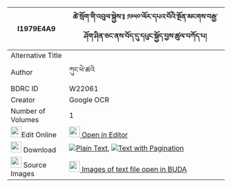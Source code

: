 |I1979E4A9|ཚེ་སྲོག་གི་འབུལ་སྐྱེས་༔ ༡༩༥༠་ལོར་དཔའ་བོའི་སྔོན་མངགས་བརྒྱ་ཤོག་ཤིན་ཅང་ནས་བོད་དུ་དཔུང་སྐྱོད་བྱས་ཚུལ་བཀོད་པ། 
| --- | --- 
|Alternative Title |
|Author| ཀུང་ཕེ་ཚའེ
|BDRC ID | W22061
|Creator | Google OCR
|Number of Volumes| 1
|<img width="25" src="https://img.icons8.com/color/25/000000/edit-property.png">Edit Online| [<img width="25" src="https://avatars.githubusercontent.com/u/45091458?s=200&v=4"> Open in Editor](http://editor.openpecha.org/I1979E4A9)
|<img width="25" src="https://img.icons8.com/fluent/48/000000/download-2.png"/>  Download | [![](https://img.icons8.com/color/20/000000/txt.png)Plain Text](https://github.com/Openpecha/I1979E4A9/releases/download/v1/tsesok_gi_bulkye_lo_ra_pawo_i__plain_I1979E4A9.zip), [![](https://img.icons8.com/color/20/000000/txt.png)Text with Pagination](https://github.com/Openpecha/I1979E4A9/releases/download/v1/tsesok_gi_bulkye_lo_ra_pawo_i__pages_I1979E4A9.zip)
|<img width="25" src="https://img.icons8.com/plasticine/100/000000/pictures-folder.png"/>  Source Images | [<img width="25" src="https://library.bdrc.io/icons/BUDA-small.svg"> Images of text file open in BUDA](https://library.bdrc.io/show/bdr:W22061)